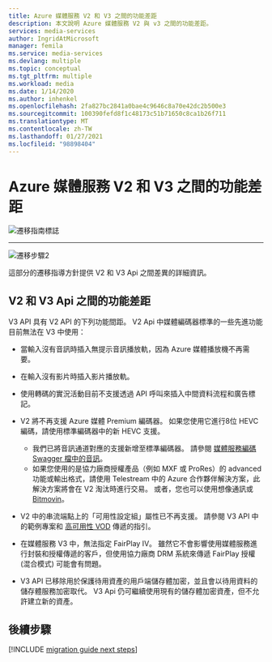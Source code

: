 ```yaml
---
title: Azure 媒體服務 V2 和 V3 之間的功能差距
description: 本文說明 Azure 媒體服務 V2 與 v3 之間的功能差距。
services: media-services
author: IngridAtMicrosoft
manager: femila
ms.service: media-services
ms.devlang: multiple
ms.topic: conceptual
ms.tgt_pltfrm: multiple
ms.workload: media
ms.date: 1/14/2020
ms.author: inhenkel
ms.openlocfilehash: 2fa827bc2841a0bae4c9646c8a70e42dc2b500e3
ms.sourcegitcommit: 100390fefd8f1c48173c51b71650c8ca1b26f711
ms.translationtype: MT
ms.contentlocale: zh-TW
ms.lasthandoff: 01/27/2021
ms.locfileid: "98898404"
---
```

# <a name="feature-gaps-between-azure-media-services-v2-and-v3"></a>Azure 媒體服務 V2 和 V3 之間的功能差距

![遷移指南標誌](./media/migration-guide/azure-media-services-logo-migration-guide.svg)

<hr color="#5ea0ef" size="10">

![遷移步驟2](./media/migration-guide/steps-2.svg)

這部分的遷移指導方針提供 V2 和 V3 Api 之間差異的詳細資訊。

## <a name="feature-gaps-between-v2-and-v3-apis"></a>V2 和 V3 Api 之間的功能差距

V3 API 具有 V2 API 的下列功能間距。 V2 Api 中媒體編碼器標準的一些先進功能目前無法在 V3 中使用：

- 當輸入沒有音訊時插入無提示音訊播放軌，因為 Azure 媒體播放機不再需要。

- 在輸入沒有影片時插入影片播放軌。

- 使用轉碼的實況活動目前不支援透過 API 呼叫來插入中間資料流程和廣告標記。

- V2 將不再支援 Azure 媒體 Premium 編碼器。 如果您使用它進行8位 HEVC 編碼，請使用標準編碼器中的新 HEVC 支援。 
    - 我們已將音訊通道對應的支援新增至標準編碼器。  請參閱 [媒體服務編碼 Swagger 檔中的音訊](https://github.com/Azure/azure-rest-api-specs/blob/master/specification/mediaservices/resource-manager/Microsoft.Media/stable/2020-05-01/Encoding.json)。
    - 如果您使用的是協力廠商授權產品（例如 MXF 或 ProRes）的 advanced 功能或輸出格式，請使用 Telestream 中的 Azure 合作夥伴解決方案，此解決方案將會在 V2 淘汰時進行交易。 或者，您也可以使用想像通訊或 [Bitmovin](http://bitmovin.com)。

- V2 中的串流端點上的「可用性設定組」屬性已不再支援。 請參閱 V3 API 中的範例專案和 [高可用性 VOD](https://docs.microsoft.com/azure/media-services/latest/media-services-high-availability-encoding) 傳遞的指引。

- 在媒體服務 V3 中，無法指定 FairPlay IV。 雖然它不會影響使用媒體服務進行封裝和授權傳遞的客戶，但使用協力廠商 DRM 系統來傳遞 FairPlay 授權 (混合模式) 可能會有問題。

- V3 API 已移除用於保護待用資產的用戶端儲存體加密，並且會以待用資料的儲存體服務加密取代。 V3 Api 仍可繼續使用現有的儲存體加密資產，但不允許建立新的資產。

## <a name="next-steps"></a>後續步驟

[!INCLUDE [migration guide next steps](./includes/migration-guide-next-steps.md)]
